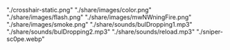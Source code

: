 "./crosshair-static.png"
"./share/images/color.png"
"./share/images/flash.png"
"./share/images/mwNWningFire.png"
"./share/images/smoke.png"
"./share/sounds/bulDropping1.mp3"
"./share/sounds/bulDropping2.mp3"
"./share/sounds/reload.mp3"
"./sniper-sc0pe.webp"
